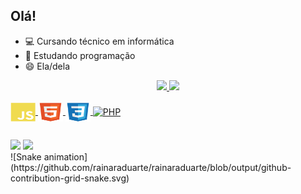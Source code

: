## Olá!
- 💻 Cursando técnico em informática 
- 🌱 Estudando programação
- 😄 Ela/dela

<div align="center">
  <a href="https://github.com/rainaraduarte">
  <img height="180em" src="https://github-readme-stats.vercel.app/api?username=rainaraduarte&show_icons=true&theme=dracula&include_all_commits=true&count_private=true"/>
  <img height="180em" src="https://github-readme-stats.vercel.app/api/top-langs/?username=rainaraduarte&layout=compact&langs_count=7&theme=dracula"/>
</div>
<div style="display: inline_block"><br>
  <img align="center" alt="Js" height="30" width="40" src="https://raw.githubusercontent.com/devicons/devicon/master/icons/javascript/javascript-plain.svg">
  <img align="center" alt="HTML" height="30" width="40" src="https://raw.githubusercontent.com/devicons/devicon/master/icons/html5/html5-original.svg">
  <img align="center" alt="CSS" height="30" width="40" src="https://raw.githubusercontent.com/devicons/devicon/master/icons/css3/css3-original.svg">
  <img align="center" alt="PHP" height="40" width="50" src="https://cdn.jsdelivr.net/gh/devicons/devicon/icons/php/php-original.svg">
</div>
  
  ##
 
<div> 
  <a href = "rainarapaulino@gmail.com"><img src="https://img.shields.io/badge/-Gmail-%23333?style=for-the-badge&logo=gmail&logoColor=white" target="_blank"></a>
  <a href="https://www.linkedin.com/in/rainara-d-76199821a/" target="_blank"><img src="https://img.shields.io/badge/-LinkedIn-%230077B5?style=for-the-badge&logo=linkedin&logoColor=white" target="_blank">
</a>  
</div> 
<div>
![Snake animation](https://github.com/rainaraduarte/rainaraduarte/blob/output/github-contribution-grid-snake.svg)
</div> 
